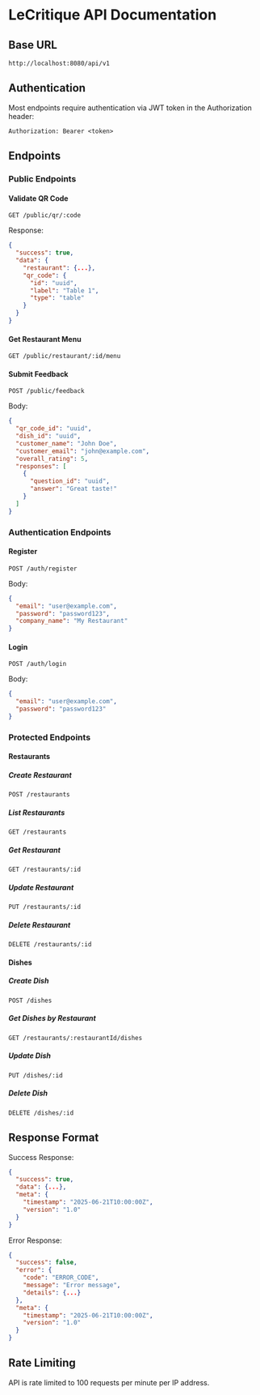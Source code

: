 # LeCritique API Documentation

## Base URL
```
http://localhost:8080/api/v1
```

## Authentication
Most endpoints require authentication via JWT token in the Authorization header:
```
Authorization: Bearer <token>
```

## Endpoints

### Public Endpoints

#### Validate QR Code
```
GET /public/qr/:code
```
Response:
```json
{
  "success": true,
  "data": {
    "restaurant": {...},
    "qr_code": {
      "id": "uuid",
      "label": "Table 1",
      "type": "table"
    }
  }
}
```

#### Get Restaurant Menu
```
GET /public/restaurant/:id/menu
```

#### Submit Feedback
```
POST /public/feedback
```
Body:
```json
{
  "qr_code_id": "uuid",
  "dish_id": "uuid",
  "customer_name": "John Doe",
  "customer_email": "john@example.com",
  "overall_rating": 5,
  "responses": [
    {
      "question_id": "uuid",
      "answer": "Great taste!"
    }
  ]
}
```

### Authentication Endpoints

#### Register
```
POST /auth/register
```
Body:
```json
{
  "email": "user@example.com",
  "password": "password123",
  "company_name": "My Restaurant"
}
```

#### Login
```
POST /auth/login
```
Body:
```json
{
  "email": "user@example.com",
  "password": "password123"
}
```

### Protected Endpoints

#### Restaurants

##### Create Restaurant
```
POST /restaurants
```

##### List Restaurants
```
GET /restaurants
```

##### Get Restaurant
```
GET /restaurants/:id
```

##### Update Restaurant
```
PUT /restaurants/:id
```

##### Delete Restaurant
```
DELETE /restaurants/:id
```

#### Dishes

##### Create Dish
```
POST /dishes
```

##### Get Dishes by Restaurant
```
GET /restaurants/:restaurantId/dishes
```

##### Update Dish
```
PUT /dishes/:id
```

##### Delete Dish
```
DELETE /dishes/:id
```

## Response Format

Success Response:
```json
{
  "success": true,
  "data": {...},
  "meta": {
    "timestamp": "2025-06-21T10:00:00Z",
    "version": "1.0"
  }
}
```

Error Response:
```json
{
  "success": false,
  "error": {
    "code": "ERROR_CODE",
    "message": "Error message",
    "details": {...}
  },
  "meta": {
    "timestamp": "2025-06-21T10:00:00Z",
    "version": "1.0"
  }
}
```

## Rate Limiting
API is rate limited to 100 requests per minute per IP address.
